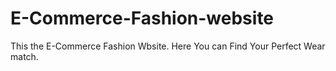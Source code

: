 # E-Commerce-Fashion-website
This the E-Commerce Fashion Wbsite.
Here You can Find Your Perfect Wear match.
